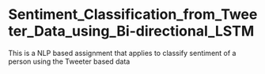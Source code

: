# Sentiment_Classification_from_Tweeter_Data_using_Bi-directional_LSTM
This is a NLP based assignment that applies to classify sentiment of a person using the Tweeter based data
